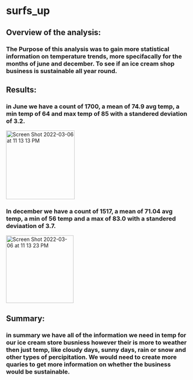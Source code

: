 # surfs_up

## Overview of the analysis:

### The Purpose of this analysis was to gain more statistical information on temperature trends, more specifacally for the months of june and december. To see if an ice cream shop business is sustainable all year round. 

## Results: 

### in June we have a count of 1700, a mean of 74.9 avg temp, a min temp of 64 and max temp of 85 with a standered deviation of 3.2.
<img width="188" alt="Screen Shot 2022-03-06 at 11 13 13 PM" src="https://user-images.githubusercontent.com/96555487/156974549-5f5ef37b-e8f5-4c5b-9cb7-7e63a692dded.png">

### In december we have a count of 1517, a mean of 71.04 avg temp, a min of 56 temp and a max of 83.0 with a standered deviaation of 3.7.
<img width="185" alt="Screen Shot 2022-03-06 at 11 13 23 PM" src="https://user-images.githubusercontent.com/96555487/156974740-e010fc76-9aa0-4224-bc98-5eb858d93db5.png">

## Summary:

### in summary we have all of the information we need in temp for our ice cream store busniess however their is more to weather then just temp, like cloudy days, sunny days, rain or snow and other types of percipitation. We would need to create more quaries to get more information on whether the business would be sustainable. 
